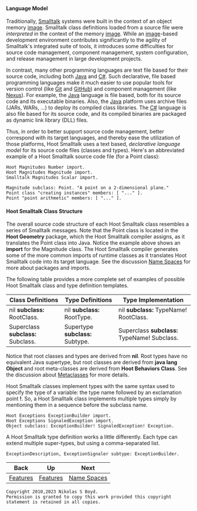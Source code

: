 #### Language Model ####

Traditionally, [Smalltalk][smalltalk] systems were built in the context of an object memory [image][images].
Smalltalk class definitions loaded from a source file were _interpreted_ in the context of
the memory [image][images].
While an [image][images]-based development environment contributes significantly to the agility of Smalltalk's
integrated suite of tools, it introduces some difficulties for source code management, component management,
system configuration, and release management in large development projects.

In contrast, many other programming languages are text file based for their source code,
including both [Java][java] and [C#][csharp].
Such declarative, file based programming languages make it much easier to use popular tools for version
control (like [Git][git] and [GitHub][github]) and component management (like [Nexus][nexus]).
For example, the [Java][java] language is file based, both for its source code and its executable binaries.
Also, the [Java][java] platform uses archive files (JARs, WARs, ...) to deploy its compiled class libraries.
The [C#][csharp] language is also file based for its source code, and its compiled binaries are packaged
as dynamic link library (DLL) files.

Thus, in order to better support source code management, better correspond with its target languages, and
thereby ease the utilization of those platforms, Hoot Smalltalk uses a text based, _declarative language model_
for its source code files (classes and types).
Here's an abbreviated example of a Hoot Smalltalk source code file (for a Point class):

```smalltalk
Hoot Magnitudes Number import.
Hoot Magnitudes Magnitude import.
Smalltalk Magnitudes Scalar import.

Magnitude subclass: Point. "A point on a 2-dimensional plane."
Point class "creating instances" members: [ "..." ].
Point "point arithmetic" members: [ "..." ].
```

#### Hoot Smalltalk Class Structure ####

The overall source code structure of each Hoot Smalltalk class resembles a series of Smalltalk messages.
Note that the Point class is located in the **Hoot Geometry** package, which the Hoot Smalltalk compiler assigns,
as it translates the Point class into Java.
Notice the example above shows an **import** for the Magnitude class.
The Hoot Smalltalk compiler generates some of the more common imports of runtime classes as it translates Hoot Smalltalk
code into its target language. See the discussion [Name Spaces](libs.md#name-spaces) for more about packages and imports.

The following table provides a more complete set of examples of possible Hoot Smalltalk class and type definition
templates.


| **Class Definitions** | **Type Definitions** | **Type Implementation** |
| --------------------- | -------------------- | ----------------------- |
| nil **subclass:** RootClass.        | nil **subclass:** RootType.       | nil **subclass:** TypeName! RootClass.        |
| Superclass **subclass:** Subclass.  | Supertype **subclass:** Subtype.  | Superclass **subclass:** TypeName! Subclass.  |


Notice that root classes and types are derived from **nil**.
Root types have no equivalent Java supertype, but root classes are derived from **java lang Object**
and root meta-classes are derived from **Hoot Behaviors Class**.
See the discussion about [Metaclasses](#classes-and-metaclasses) for more details.

Hoot Smalltalk classes implement types with the same syntax used to specify the type of a variable:
the type name followed by an exclamation point **!**.
So, a Hoot Smalltalk class implements multiple types simply by mentioning them in a sequence before the subclass name.

```smalltalk
Hoot Exceptions ExceptionBuilder import.
Hoot Exceptions SignaledException import.
Object subclass: ExceptionBuilder! SignaledException! Exception.
```

A Hoot Smalltalk type definition works a little differently. Each type can extend multiple super-types, but using
a comma-separated list.

```smalltalk
ExceptionDescription, ExceptionSignaler subtype: ExceptionBuilder.
```

| **Back** | **Up** | **Next** |
| -------- | ------ | -------- |
| [Features](../#features) | [Features](../#features) | [Name Spaces](libs.md#name-spaces) |

```
Copyright 2010,2023 Nikolas S Boyd.
Permission is granted to copy this work provided this copyright statement is retained in all copies.
```

[smalltalk]: https://en.wikipedia.org/wiki/Smalltalk "Smalltalk"
[images]: https://en.wikipedia.org/wiki/Smalltalk#Image-based_persistence "Image Persistence"
[java]: https://en.wikipedia.org/wiki/Java_%28programming_language%29 "Java"
[csharp]: https://en.wikipedia.org/wiki/C_Sharp_%28programming_language%29 "C#"
[antlr]: https://www.antlr.org/ "ANTLR"
[st]: https://www.stringtemplate.org/ "StringTemplate"
[git]: https://git-scm.com/ "Git"
[github]: https://github.com/ "GitHub"
[gitlab]: https://gitlab.com/ "GitLab"
[nexus]: https://www.sonatype.com/nexus "Sonatype Nexus"
[generics]: https://en.wikipedia.org/wiki/Parametric_polymorphism "Generic Types"
